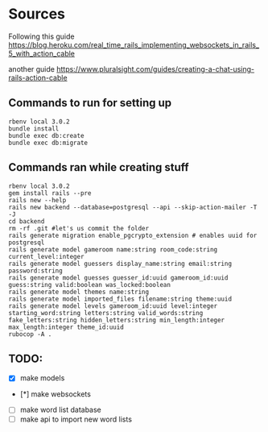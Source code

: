 # Sources

Following this guide https://blog.heroku.com/real_time_rails_implementing_websockets_in_rails_5_with_action_cable

another guide https://www.pluralsight.com/guides/creating-a-chat-using-rails-action-cable


## Commands to run for setting up
```
rbenv local 3.0.2
bundle install
bundle exec db:create
bundle exec db:migrate
```


## Commands ran while creating stuff

```
rbenv local 3.0.2
gem install rails --pre
rails new --help
rails new backend --database=postgresql --api --skip-action-mailer -T -J
cd backend
rm -rf .git #let's us commit the folder
rails generate migration enable_pgcrypto_extension # enables uuid for postgresql
rails generate model gameroom name:string room_code:string current_level:integer
rails generate model guessers display_name:string email:string password:string
rails generate model guesses guesser_id:uuid gameroom_id:uuid guess:string valid:boolean was_locked:boolean
rails generate model themes name:string
rails generate model imported_files filename:string theme:uuid
rails generate model levels gameroom_id:uuid level:integer starting_word:string letters:string valid_words:string fake_letters:string hidden_letters:string min_length:integer max_length:integer theme_id:uuid
rubocop -A .
```

## TODO:
- [x] make models
- [*] make websockets
- [ ] make word list database
- [ ] make api to import new word lists
